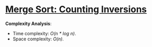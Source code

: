 # [Merge Sort: Counting Inversions](https://www.hackerrank.com/challenges/ctci-merge-sort/)

__Complexity Analysis__:

* Time complexity: _O(n * log n)_.
* Space complexity: _O(n)_.
